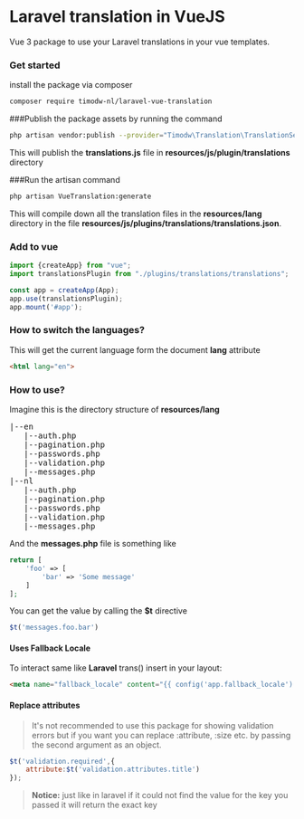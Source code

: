 # Laravel translation in VueJS
Vue 3 package to use your Laravel translations in your vue templates.

### Get started
 install the package via composer
 ```bash
 composer require timodw-nl/laravel-vue-translation
 ```

 ###Publish the package assets by running the command
 ```bash
 php artisan vendor:publish --provider="Timodw\Translation\TranslationServiceProvider"
 ```
 This will publish the **translations.js** file in **resources/js/plugin/translations** directory  
 
 ###Run the artisan command
 ```bash
 php artisan VueTranslation:generate
 ```
This will compile down all the translation files in the **resources/lang** directory in the file **resources/js/plugins/translations/translations.json**.
 
### Add to vue
 ```js
import {createApp} from "vue";
import translationsPlugin from "./plugins/translations/translations";

const app = createApp(App);
app.use(translationsPlugin);
app.mount('#app');
```

### How to switch the languages?
This will get the current language form the document **lang** attribute
```html
<html lang="en">
```
### How to use?
Imagine this is the directory structure of **resources/lang** 
<pre>
|--en
   |--auth.php
   |--pagination.php
   |--passwords.php
   |--validation.php
   |--messages.php
|--nl
   |--auth.php
   |--pagination.php
   |--passwords.php
   |--validation.php
   |--messages.php  
</pre>
And the **messages.php** file is something like
```php
return [
    'foo' => [
        'bar' => 'Some message'
    ]
];
```
You can get the value by calling the **$t** directive
```js
$t('messages.foo.bar')
```
#### Uses Fallback Locale
To interact same like **Laravel** trans() insert in your layout:
```html
<meta name="fallback_locale" content="{{ config('app.fallback_locale') }}">
```

#### Replace attributes
> It's not recommended to use this package for showing validation errors but if you want you can replace :attribute, :size
etc. by passing the second argument as an object.
```js
$t('validation.required',{
    attribute:$t('validation.attributes.title')
});
```
> **Notice:** just like in laravel if it could not find the value for the key you passed it will return the exact key
 
